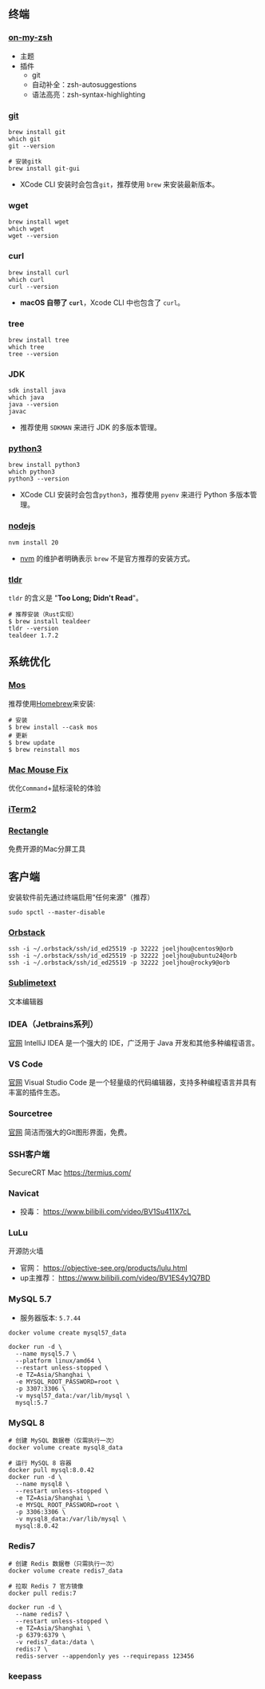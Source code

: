 ## 终端
### [on-my-zsh](https://ohmyz.sh/#install)
* 主题
* 插件
	* git
	* 自动补全：zsh-autosuggestions
	* 语法高亮：zsh-syntax-highlighting
### [git](https://git-scm.com/)
```shell
brew install git
which git
git --version

# 安装gitk
brew install git-gui
```
- XCode CLI 安装时会包含`git`，推荐使用 `brew` 来安装最新版本。
### wget
```shell
brew install wget
which wget
wget --version
```
### curl
```shell
brew install curl
which curl
curl --version
```
- **macOS 自带了 `curl`**，Xcode CLI 中也包含了 `curl`。
### tree
```shell
brew install tree
which tree
tree --version
```
### JDK
```shell
sdk install java
which java
java --version
javac
```
* 推荐使用 `SDKMAN` 来进行 JDK 的多版本管理。
### [python3](https://www.python.org/)
```
brew install python3
which python3
python3 --version
```
* XCode CLI 安装时会包含`python3`，推荐使用 `pyenv` 来进行 Python 多版本管理。
### [nodejs](https://nodejs.org/zh-cn)
```shell
nvm install 20
```
* [nvm](https://github.com/nvm-sh/nvm) 的维护者明确表示 `brew` 不是官方推荐的安装方式。
### [tldr](https://tldr.inbrowser.app/)
`tldr` 的含义是 "**Too Long; Didn't Read**"。
```shell
# 推荐安装（Rust实现）
$ brew install tealdeer
tldr --version
tealdeer 1.7.2
```
## 系统优化
### [Mos](https://mos.caldis.me/)
推荐使用[Homebrew](https://brew.sh/)来安装:
```shell
# 安装
$ brew install --cask mos
# 更新
$ brew update
$ brew reinstall mos
```
### [Mac Mouse Fix](https://macmousefix.com/)
优化`Command`+鼠标滚轮的体验
### [iTerm2](https://iterm2.com/)
### [Rectangle](https://rectangleapp.com/)
免费开源的Mac分屏工具
## 客户端
安装软件前先通过终端启用“任何来源”（推荐）
```shell
sudo spctl --master-disable
```
### [Orbstack](https://orbstack.dev/)
```shell
ssh -i ~/.orbstack/ssh/id_ed25519 -p 32222 joeljhou@centos9@orb
ssh -i ~/.orbstack/ssh/id_ed25519 -p 32222 joeljhou@ubuntu24@orb
ssh -i ~/.orbstack/ssh/id_ed25519 -p 32222 joeljhou@rocky9@orb
```
### [Sublimetext](https://www.sublimetext.com/)
文本编辑器
### IDEA（Jetbrains系列）
[官网](https://www.jetbrains.com/idea/)
IntelliJ IDEA 是一个强大的 IDE，广泛用于 Java 开发和其他多种编程语言。
### VS Code
[官网](https://code.visualstudio.com/)
Visual Studio Code 是一个轻量级的代码编辑器，支持多种编程语言并具有丰富的插件生态。
### Sourcetree
[官网](https://www.sourcetreeapp.com/)
简洁而强大的Git图形界面，免费。
### SSH客户端
SecureCRT Mac
https://termius.com/
### Navicat
* 投毒： https://www.bilibili.com/video/BV1Su411X7cL
### LuLu
开源防火墙
* 官网： https://objective-see.org/products/lulu.html
* up主推荐： https://www.bilibili.com/video/BV1ES4y1Q7BD
### MySQL 5.7
* 服务器版本: `5.7.44`
```shell
docker volume create mysql57_data

docker run -d \
  --name mysql5.7 \
  --platform linux/amd64 \
  --restart unless-stopped \
  -e TZ=Asia/Shanghai \
  -e MYSQL_ROOT_PASSWORD=root \
  -p 3307:3306 \
  -v mysql57_data:/var/lib/mysql \
  mysql:5.7
```
### MySQL 8
```shell
# 创建 MySQL 数据卷（仅需执行一次）
docker volume create mysql8_data

# 运行 MySQL 8 容器
docker pull mysql:8.0.42
docker run -d \
  --name mysql8 \
  --restart unless-stopped \
  -e TZ=Asia/Shanghai \
  -e MYSQL_ROOT_PASSWORD=root \
  -p 3306:3306 \
  -v mysql8_data:/var/lib/mysql \
  mysql:8.0.42
```

### Redis7
```shell
# 创建 Redis 数据卷（只需执行一次）
docker volume create redis7_data

# 拉取 Redis 7 官方镜像
docker pull redis:7

docker run -d \
  --name redis7 \
  --restart unless-stopped \
  -e TZ=Asia/Shanghai \
  -p 6379:6379 \
  -v redis7_data:/data \
  redis:7 \
  redis-server --appendonly yes --requirepass 123456
```
### keepass

